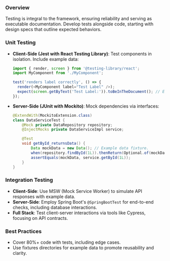 
### Overview
Testing is integral to the framework, ensuring reliability and serving as executable documentation. Develop tests alongside code, starting with design specs that outline expected behaviors.

### Unit Testing
- **Client-Side (Jest with React Testing Library)**: Test components in isolation. Include example data:
  ```typescript
  import { render, screen } from '@testing-library/react';
  import MyComponent from './MyComponent';

  test('renders label correctly', () => {
    render(<MyComponent label="Test Label" />);
    expect(screen.getByText('Test Label:')).toBeInTheDocument(); // Educational: Asserts presence for UI verification.
  });
  ```
- **Server-Side (JUnit with Mockito)**: Mock dependencies via interfaces:
  ```java
  @ExtendWith(MockitoExtension.class)
  class DataServiceTest {
      @Mock private DataRepository repository;
      @InjectMocks private DataServiceImpl service;

      @Test
      void getById_returnsData() {
          Data mockData = new Data(); // Example data fixture.
          when(repository.findById(1L)).thenReturn(Optional.of(mockData));
          assertEquals(mockData, service.getById(1L));
      }
  }
  ```

### Integration Testing
- **Client-Side**: Use MSW (Mock Service Worker) to simulate API responses with example data.
- **Server-Side**: Employ Spring Boot's `@SpringBootTest` for end-to-end checks, including database interactions.
- **Full Stack**: Test client-server interactions via tools like Cypress, focusing on API contracts.

### Best Practices
- Cover 80%+ code with tests, including edge cases.
- Use fixtures directories for example data to promote reusability and clarity.
